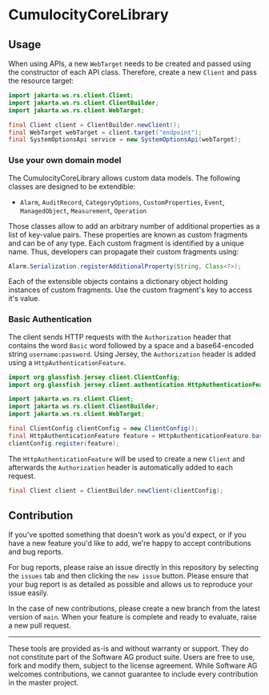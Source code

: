 # CumulocityCoreLibrary

## Usage

When using APIs, a new `WebTarget` needs to be created and passed using the constructor of each API class. Therefore, create a new `Client` and pass the resource target:

```Java
import jakarta.ws.rs.client.Client;
import jakarta.ws.rs.client.ClientBuilder;
import jakarta.ws.rs.client.WebTarget;

final Client client = ClientBuilder.newClient();
final WebTarget webTarget = client.target("endpoint");
final SystemOptionsApi service = new SystemOptionsApi(webTarget);
```

### Use your own domain model

The CumulocityCoreLibrary allows custom data models. The following classes are designed to be extendible:

- `Alarm`, `AuditRecord`, `CategoryOptions`, `CustomProperties`, `Event`, `ManagedObject`, `Measurement`, `Operation`

Those classes allow to add an arbitrary number of additional properties as a list of key-value pairs. These properties are known as custom fragments and can be of any type. Each custom fragment is identified by a unique name. Thus, developers can propagate their custom fragments using:

```Java
Alarm.Serialization.registerAdditionalProperty(String, Class<?>);
```

Each of the extensible objects contains a dictionary object holding instances of custom fragments. Use the custom fragment's key to access it's value.

### Basic Authentication

The client sends HTTP requests with the `Authorization` header that contains the word `Basic` word followed by a space and a base64-encoded string `username:password`.
Using Jersey, the `Authorization` header is added using a `HttpAuthenticationFeature`. 

```Java
import org.glassfish.jersey.client.ClientConfig;
import org.glassfish.jersey.client.authentication.HttpAuthenticationFeature;

import jakarta.ws.rs.client.Client;
import jakarta.ws.rs.client.ClientBuilder;
import jakarta.ws.rs.client.WebTarget;

final ClientConfig clientConfig = new ClientConfig();
final HttpAuthenticationFeature feature = HttpAuthenticationFeature.basic("userName", "password");
clientConfig.register(feature);
```

The `HttpAuthenticationFeature` will be used to create a new `Client` and afterwards the `Authorization` header is automatically added to each request.

```Java
final Client client = ClientBuilder.newClient(clientConfig);
```

## Contribution

If you've spotted something that doesn't work as you'd expect, or if you have a new feature you'd like to add, we're happy to accept contributions and bug reports.

For bug reports, please raise an issue directly in this repository by selecting the `issues` tab and then clicking the `new issue` button. Please ensure that your bug report is as detailed as possible and allows us to reproduce your issue easily.

In the case of new contributions, please create a new branch from the latest version of `main`. When your feature is complete and ready to evaluate, raise a new pull request.

---

These tools are provided as-is and without warranty or support. They do not constitute part of the Software AG product suite. Users are free to use, fork and modify them, subject to the license agreement. While Software AG welcomes contributions, we cannot guarantee to include every contribution in the master project.

